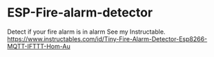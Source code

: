 # ESP-Fire-alarm-detector
Detect if your fire alarm is in alarm
See my Instructable. https://www.instructables.com/id/Tiny-Fire-Alarm-Detector-Esp8266-MQTT-IFTTT-Hom-Au

